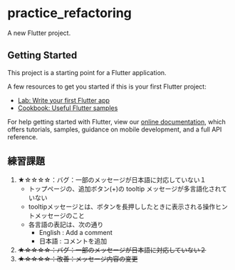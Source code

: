 # practice_refactoring

A new Flutter project.

## Getting Started

This project is a starting point for a Flutter application.

A few resources to get you started if this is your first Flutter project:

- [Lab: Write your first Flutter app](https://flutter.dev/docs/get-started/codelab)
- [Cookbook: Useful Flutter samples](https://flutter.dev/docs/cookbook)

For help getting started with Flutter, view our
[online documentation](https://flutter.dev/docs), which offers tutorials,
samples, guidance on mobile development, and a full API reference.

## 練習課題
1. ★☆☆☆☆：バグ：一部のメッセージが日本語に対応していない１
   - トップページの、追加ボタン(+)の tooltip メッセージが多言語化されていない
   - tooltipメッセージとは、ボタンを長押ししたときに表示される操作ヒントメッセージのこと
   - 各言語の表記は、次の通り
     - English : Add a comment
     - 日本語 : コメントを追加
1. ~~★☆☆☆☆：バグ：一部のメッセージが日本語に対応していない２~~
1. ~~★☆☆☆☆：改善：メッセージ内容の変更~~